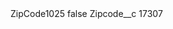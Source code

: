 <?xml version="1.0" encoding="UTF-8"?>
<CustomMetadata xmlns="http://soap.sforce.com/2006/04/metadata" xmlns:xsi="http://www.w3.org/2001/XMLSchema-instance" xmlns:xsd="http://www.w3.org/2001/XMLSchema">
    <label>ZipCode1025</label>
    <protected>false</protected>
    <values>
        <field>Zipcode__c</field>
        <value xsi:type="xsd:string">17307</value>
    </values>
</CustomMetadata>
